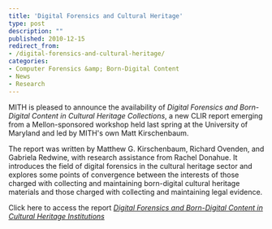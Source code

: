 ```yaml
---
title: 'Digital Forensics and Cultural Heritage'
type: post
description: ""
published: 2010-12-15
redirect_from: 
- /digital-forensics-and-cultural-heritage/
categories:
- Computer Forensics &amp; Born-Digital Content
- News
- Research
---
```

MITH is pleased to announce the availability of _Digital Forensics and Born-Digital Content in Cultural Heritage Collections_, a new CLIR report emerging from a Mellon-sponsored workshop held last spring at the University of Maryland and led by MITH's own Matt Kirschenbaum.

The report was written by Matthew G. Kirschenbaum, Richard Ovenden, and Gabriela Redwine, with research assistance from Rachel Donahue. It introduces the field of digital forensics in the cultural heritage sector and explores some points of convergence between the interests of those charged with collecting and maintaining born-digital cultural heritage materials and those charged with collecting and maintaining legal evidence.

Click here to access the report [_Digital Forensics and Born-Digital Content in Cultural Heritage Institutions_](http://hdl.handle.net/1903/14722)
